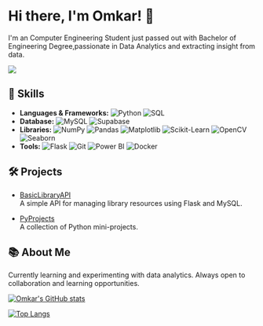 # Hi there, I'm Omkar! 👋

I'm an Computer Engineering Student just passed out with Bachelor of Engineering Degree,passionate in Data Analytics and extracting insight from data.

![](https://komarev.com/ghpvc/?username=OmkarBhujbalra0&color=blue)


## 🚀 Skills
- **Languages & Frameworks:**
  ![Python](https://img.shields.io/badge/Python-3776AB?style=for-the-badge&logo=python&logoColor=white)
  ![SQL](https://img.shields.io/badge/SQL-003B57?style=for-the-badge&logo=mysql&logoColor=white)
- **Database:**
  ![MySQL](https://img.shields.io/badge/MySQL-4479A1?style=for-the-badge&logo=mysql&logoColor=white)
  ![Supabase](https://img.shields.io/badge/Supabase-3ECF8E?style=for-the-badge&logo=supabase&logoColor=white)
- **Libraries:**
  ![NumPy](https://img.shields.io/badge/NumPy-013243?style=for-the-badge&logo=numpy&logoColor=white)
  ![Pandas](https://img.shields.io/badge/Pandas-150458?style=for-the-badge&logo=pandas&logoColor=white)
  ![Matplotlib](https://img.shields.io/badge/Matplotlib-11557c?style=for-the-badge&logo=plotly&logoColor=white)
  ![Scikit-Learn](https://img.shields.io/badge/Scikit--Learn-F7931E?style=for-the-badge&logo=scikitlearn&logoColor=white)
  ![OpenCV](https://img.shields.io/badge/OpenCV-5C3EE8?style=for-the-badge&logo=opencv&logoColor=white)
  ![Seaborn](https://img.shields.io/badge/Seaborn-0099CC?style=for-the-badge&logoColor=white)
- **Tools:**
  ![Flask](https://img.shields.io/badge/Flask-000000?style=for-the-badge&logo=flask&logoColor=white)
  ![Git](https://img.shields.io/badge/Git-F05032?style=for-the-badge&logo=git&logoColor=white)
  ![Power BI](https://img.shields.io/badge/PowerBI-F2C811?style=for-the-badge&logo=powerbi&logoColor=black)
  ![Docker](https://img.shields.io/badge/Docker-3776AB?style=for-the-badge&logo=powerbi&logoColor=black)

## 🛠️ Projects
- [BasicLibraryAPI](https://github.com/OmkarBhujbalra0/BasicLibraryAPI)  
  A simple API for managing library resources using Flask and MySQL.

- [PyProjects](https://github.com/OmkarBhujbalra0/PyProjects)  
  A collection of Python mini-projects.

## 📚 About Me
Currently learning and experimenting with data analytics.
Always open to collaboration and learning opportunities.

[![Omkar's GitHub stats](https://github-readme-stats.vercel.app/api?username=OmkarBhujbalra0)](https://github.com/anuraghazra/github-readme-stats)

[![Top Langs](https://github-readme-stats.vercel.app/api/top-langs/?username=OmkarBhujbalra0)](https://github.com/anuraghazra/github-readme-stats)
